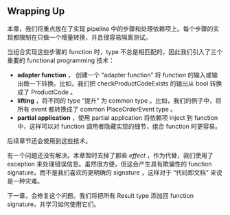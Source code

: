 ## Wrapping Up

本章，我们将重点放在了实现 pipeline 中的步骤和处理依赖项上。每个步骤的实现都限制在只做一个增量转换，并且很容易隔离测试。

当组合实现这些步骤的 function 时，type 不总是相匹配的，因此我们引入了三个重要的 functional programming 技术：
* **adapter function** ， 创建一个 “adapter function” 将 function 的输入或输出做一下转换。比如，我们把 checkProductCodeExists 的输出从 bool 转换成了 ProductCode 。
* **lifting** ，将不同的 type “提升” 为 common type 。比如，我们的例子中，将所有 event 都转换成了 common PlaceOrderEvent type 。
* **partial application** ，使用 partial application 将依赖项 inject 到 function 中，这样可以对 function 调用者隐藏实现的细节，组合 function 时更容易。

后续章节还会使用到这些技术。

有一个问题还没有解决。本章暂时去掉了那些 *effect* ，作为代替，我们使用了 exception 来处理错误信息。虽然很方便，但这会产生具有欺骗性的 function signature，而不是我们喜欢的更明确的 signature ，这样对于 “代码即文档” 来说是一种灾难。

下一章，会修复这个问题。我们将把所有 Result type 添加回 function signature，并学习如何使用它们。